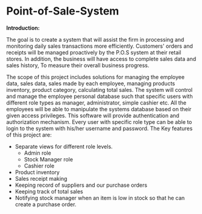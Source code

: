 # Point-of-Sale-System
**Introduction:**

The goal is to create a system that will assist the firm in processing and monitoring daily sales transactions more efficiently. Customers' orders and receipts will be managed proactively by the P.O.S system at their retail stores. In addition, the business will have access to complete sales data and sales history, To measure their overall business progress.

The scope of this project includes solutions for managing the employee  data, sales data, sales made by each employee, managing products inventory, product category, calculating total sales. The system will control and manage the employee personal database such that specific users with different role types as manager, administrator, simple cashier etc. All the employees will be able to manipulate the systems database based on their given access privileges. This software will provide authentication and authorization mechanism. Every user with specific role type can be able to login to the system with his/her username and password. The Key features of this project are:

- Separate views for different role levels.
	- Admin role
	- Stock Manager role
	- Cashier role
- Product inventory
- Sales receipt making
- Keeping record of suppliers and our purchase orders
- Keeping track of total sales
- Notifying stock manager when an item is low in stock so that he can create a purchase order.
